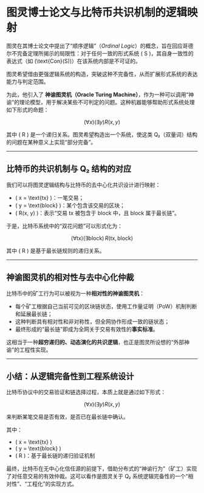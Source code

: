 
# 图灵博士论文与比特币共识机制的逻辑映射

图灵在其博士论文中提出了“顺序逻辑”（*Ordinal Logic*）的概念，旨在回应哥德尔不完备定理所揭示的局限性：对于任何一致的形式系统 \( S \)，其自身一致性的表达式（如 \(\text{Con}(S)\)）在该系统内部是不可证的。

图灵希望借由更强逻辑系统的构造，突破这种不完备性，从而扩展形式系统的表达能力与判定范围。

为此，他引入了 **神谕图灵机（Oracle Turing Machine）**，作为一种可以调用“神谕”的理论模型，用于解决某些不可判定的问题。这种机器能够帮助形式系统处理如下形式的命题：

```math
(\forall x)(\exists y) R(x, y)
```

其中 \( R \) 是一个递归关系。图灵希望构造出一个系统，使这类 Q₂（双量词）结构的问题在某种意义上实现“部分完备”。

---

## 比特币的共识机制与 Q₂ 结构的对应

我们可以将图灵逻辑结构与比特币的去中心化共识设计进行映射：

- \( x = \text{tx} \)：一笔交易；
- \( y = \text{block} \)：某个包含该交易的区块；
- \( R(x, y) \)：表示“交易 tx 被包含于 block 中，且 block 属于最长链”。

于是，比特币系统中的“双花问题”可以形式化为：

```math
(\forall \text{tx})(\exists \text{block})\, R(\text{tx}, \text{block})
```

其中 \( R \) 是基于最长链规则的递归关系。

---

## 神谕图灵机的相对性与去中心化仲裁

比特币中的矿工行为可以被视为一种**相对性的神谕图灵机**：

- 每个矿工根据自己当前可见的区块链状态，使用工作量证明（PoW）机制判断和延展最长链；
- 这种判断具有相对性和非对称性，但全网协作形成一致的链状态；
- 最终形成的“最长链”即成为全网关于交易有效性的**事实标准**。

这相当于一种**超穷递归的、动态演化的共识逻辑**，也正是图灵所设想的“外部神谕”的工程性实现。

---

## 小结：从逻辑完备性到工程系统设计

比特币协议中的交易验证和链选择过程，本质上就是通过如下形式：

```math
(\forall x)(\exists y) R(x, y)
```

来判断某笔交易是否有效，是否已在最长链中确认。

其中：

- \( x = \text{tx} \)
- \( y = \text{block} \)
- \( R \)：基于最长链的递归验证机制

最终，比特币在无中心化信任源的前提下，借助分布式的“神谕行为”（矿工）实现了对任意交易的有效仲裁。这可以看作是图灵关于 Q₂ 系统逻辑完备性的一个“相对性”、“工程化”的实现方式。
